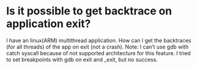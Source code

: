 
# Is it possible to get backtrace on application exit?

I have an linux(ARM) multithread application. How can I get the backtraces (for all threads) of the app on exit (not a crash).
Note: I can’t use gdb with catch syscall because of not supported architecture for this feature.
I tried to set breakpoints with gdb on exit and _exit, but no success.

        